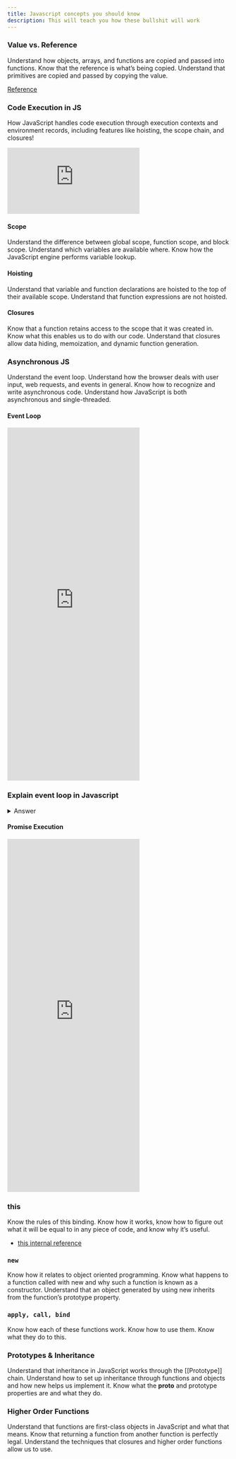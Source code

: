 ```yaml
---
title: Javascript concepts you should know
description: This will teach you how these bullshit will work
---
```




### Value vs. Reference 

 Understand how objects, arrays, and functions are copied and passed into functions. Know that the reference is what’s being copied. Understand that primitives are copied and passed by copying the value.

 [Reference](https://codeburst.io/explaining-value-vs-reference-in-javascript-647a975e12a0)

### Code Execution in JS

How JavaScript handles code execution through execution contexts and environment records, including features like hoisting, the scope chain, and closures!

 <iframe 
    src="https://www.youtube.com/embed/zdGfo6I1yrA" 
    frameborder="0" 
    allow="accelerometer; autoplay; clipboard-write; encrypted-media; gyroscope; picture-in-picture" 
    allowfullscreen
  ></iframe>

#### Scope

Understand the difference between global scope, function scope, and block scope. Understand which variables are available where. Know how the JavaScript engine performs variable lookup.

#### Hoisting

 Understand that variable and function declarations are hoisted to the top of their available scope. Understand that function expressions are not hoisted.


#### Closures 

 Know that a function retains access to the scope that it was created in. Know what this enables us to do with our code. Understand that closures allow data hiding, memoization, and dynamic function generation.


### Asynchronous JS 

 Understand the event loop. Understand how the browser deals with user input, web requests, and events in general. Know how to recognize and write asynchronous code. Understand how JavaScript is both asynchronous and single-threaded.

 ####  Event Loop

<div style={{ display: 'flex', justifyContent: 'center' }}>
  <iframe 
    height="800" 
    src="https://www.youtube.com/embed/eiC58R16hb8" 
    frameborder="0" 
    allow="accelerometer; autoplay; clipboard-write; encrypted-media; gyroscope; picture-in-picture" 
    allowfullscreen
    style={{ maxWidth: '100%', height: 'auto' }}
  ></iframe>
</div>



### Explain event loop in Javascript


<details>
<summary> Answer </summary>
<div style="background-color: rgba(100, 108, 255, 0.16); padding: 10px; margin-bottom: 10px; color: #fff; font-size: 14px; font-weight: 500;">
The event loop is a fundamental concept in JavaScript, particularly in the context of asynchronous programming. Understanding the event loop is crucial for grasping how JavaScript handles operations such as I/O, timers, and other asynchronous tasks.

###### The Basics of the Event Loop

JavaScript is single-threaded, meaning it can execute only one task at a time. However, it is designed to handle asynchronous operations efficiently without blocking the execution of other code. This is where the event loop comes into play.

###### Components of the Event Loop

1. **Call Stack**: This is where your code is executed. Functions are pushed onto the stack when they are called and popped off when they return.
   
2. **Web APIs**: These are APIs provided by the browser (or Node.js in the server environment) for performing asynchronous operations like `setTimeout`, `HTTP requests (fetch, XMLHttpRequest)`, `DOM events`, etc.

3. **Callback Queue**: This is where callback functions are queued up to be executed once the call stack is empty.

4. **Event Loop**: The event loop is a loop that continuously checks the call stack and the callback queue. If the call stack is empty, it takes the first callback from the queue and pushes it onto the call stack for execution.

###### How the Event Loop Works

1. **Synchronous Code Execution**:
   - JavaScript starts executing code line by line, and synchronous functions are pushed onto the call stack and executed immediately.

2. **Handling Asynchronous Code**:
   - When an asynchronous operation is initiated (e.g., `setTimeout`), the browser API handles it outside the call stack. The main thread continues to execute the next lines of code.
   
   ```javascript
   console.log('Start');

   setTimeout(() => {
     console.log('Timeout callback');
   }, 1000);

   console.log('End');
   ```

3. **Event Loop Check**:
   - Once the synchronous code is executed and the call stack is empty, the event loop checks the callback queue.
   - If there are callbacks in the queue, the event loop pushes them onto the call stack for execution.
   
   In the example above:
   - "Start" is logged.
   - `setTimeout` sets up a timer for 1 second, then the callback is placed in the callback queue.
   - "End" is logged.
   - After 1 second, the callback in the queue is moved to the call stack and executed, logging "Timeout callback".

###### Microtasks and Macrotasks

In addition to the callback queue, there are microtasks (or jobs) which have higher priority than macrotasks.

- **Microtasks**: These include promises' `.then` callbacks and `process.nextTick` in Node.js. Microtasks are processed before the event loop moves to the next iteration.
  
- **Macrotasks**: These include `setTimeout`, `setInterval`, I/O operations, etc.

The event loop always checks and clears all microtasks before handling any macrotasks.

###### Example with Promises

```javascript
console.log('Start');

setTimeout(() => {
  console.log('setTimeout');
}, 0);

Promise.resolve().then(() => {
  console.log('Promise');
});

console.log('End');
```

Output:
```
Start
End
Promise
setTimeout
```

1. "Start" is logged.
2. `setTimeout` schedules a macrotask with a delay of 0ms.
3. `Promise.resolve().then` schedules a microtask.
4. "End" is logged.
5. The call stack is now empty, so the event loop checks the microtasks first.
6. The microtask logs "Promise".
7. The event loop then moves to the macrotasks and logs "setTimeout".

###### Summary

- **Call Stack**: Executes functions in a LIFO (Last In, First Out) order.
- **Web APIs**: Handle asynchronous tasks.
- **Callback Queue**: Holds callbacks to be executed by the event loop.
- **Event Loop**: Moves tasks from the callback queue to the call stack when it's empty.
- **Microtasks**: Higher priority tasks processed before macrotasks.

Understanding the event loop helps you write more efficient asynchronous code and avoid common pitfalls such as race conditions and blocking the main thread.
</div>
</details>


####  Promise Execution

<div style={{ display: 'flex', justifyContent: 'center' }}>
  <iframe 
    height="800" 
    src="https://www.youtube.com/embed/Xs1EMmBLpn4" 
    frameborder="0" 
    allow="accelerometer; autoplay; clipboard-write; encrypted-media; gyroscope; picture-in-picture" 
    allowfullscreen
    style={{ maxWidth: '100%', height: 'auto' }}
  ></iframe>
</div>



### this 

 Know the rules of this binding. Know how it works, know how to figure out what it will be equal to in any piece of code, and know why it’s useful.

- [this internal reference](/guides/js/js/#this)

### `new` 

 Know how it relates to object oriented programming. Know what happens to a function called with new and why such a function is known as a constructor. Understand that an object generated by using new inherits from the function’s prototype property.

### `apply, call, bind` 

 Know how each of these functions work. Know how to use them. Know what they do to this.

### Prototypes & Inheritance 

Understand that inheritance in JavaScript works through the [[Prototype]] chain. Understand how to set up inheritance through functions and objects and how new helps us implement it. Know what the __proto__ and prototype properties are and what they do.



### Higher Order Functions 

 Understand that functions are first-class objects in JavaScript and what that means. Know that returning a function from another function is perfectly legal. Understand the techniques that closures and higher order functions allow us to use.

